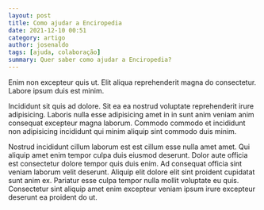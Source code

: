 ```yaml
---
layout: post
title: Como ajudar a Enciropedia
date: 2021-12-10 00:51
category: artigo
author: josenaldo
tags: [ajuda, colaboração]
summary: Quer saber como ajudar a Enciropedia?
---
```


Enim non excepteur quis ut. Elit aliqua reprehenderit magna do consectetur. Labore ipsum duis est minim.

<!-- more -->

Incididunt sit quis ad dolore. Sit ea ea nostrud voluptate reprehenderit irure adipisicing. Laboris nulla esse adipisicing amet in in sunt anim veniam anim consequat excepteur magna laborum. Commodo commodo et incididunt non adipisicing incididunt qui minim aliquip sint commodo duis minim.

Nostrud incididunt cillum laborum est est cillum esse nulla amet amet. Qui aliquip amet enim tempor culpa duis eiusmod deserunt. Dolor aute officia est consectetur dolore tempor quis duis enim. Ad consequat officia sint veniam laborum velit deserunt. Aliquip elit dolore elit sint proident cupidatat sunt anim ex. Pariatur esse culpa tempor nulla mollit voluptate eu quis. Consectetur sint aliquip amet enim excepteur veniam ipsum irure excepteur deserunt ea proident do ut.
